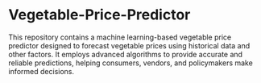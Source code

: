 # Vegetable-Price-Predictor
This repository contains a machine learning-based vegetable price predictor designed to forecast vegetable prices using historical data and other factors. It employs advanced algorithms to provide accurate and reliable predictions, helping consumers, vendors, and policymakers make informed decisions.

